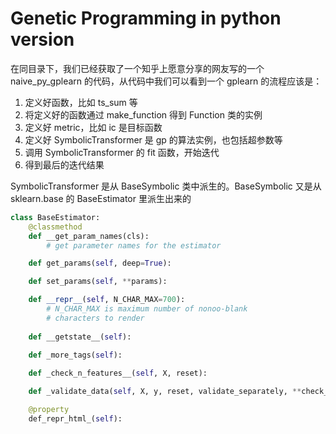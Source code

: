 # Genetic Programming in python version

在同目录下，我们已经获取了一个知乎上愿意分享的网友写的一个 naive_py_gplearn 的代码，从代码中我们可以看到一个 gplearn 的流程应该是：
1. 定义好函数，比如 ts_sum 等
2. 将定义好的函数通过 make_function 得到 Function 类的实例
3. 定义好 metric，比如 ic 是目标函数
4. 定义好 SymbolicTransformer 是 gp 的算法实例，也包括超参数等
5. 调用 SymbolicTransformer 的 fit 函数，开始迭代
6. 得到最后的迭代结果

SymbolicTransformer 是从 BaseSymbolic 类中派生的。BaseSymbolic 又是从 sklearn.base 的 BaseEstimator 里派生出来的
~~~python
class BaseEstimator:
    @classmethod
    def __get_param_names(cls):
        # get parameter names for the estimator

    def get_params(self, deep=True):

    def set_params(self, **params):

    def __repr__(self, N_CHAR_MAX=700):
        # N_CHAR_MAX is maximum number of nonoo-blank
        # characters to render
    
    def __getstate__(self):

    def _more_tags(self):
    
    def _check_n_features__(self, X, reset):

    def _validate_data(self, X, y, reset, validate_separately, **check_params):

    @property
    def_repr_html_(self):    
~~~